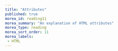 ```yaml
---
title: "Attributes"
published: true
morea_id: reading11
morea_summary: "An explanation of HTML attributes"
morea_type: reading
morea_sort_order: 11
morea_labels:
 - HTML
---
```


